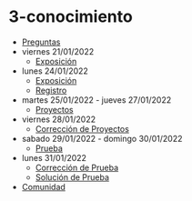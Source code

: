 # 3-conocimiento

- [Preguntas](https://escuela.it/)
- viernes 21/01/2022
  - [Exposición](https://escuela.it/)
- lunes 24/01/2022
  - [Exposición](https://escuela.it/)
  - [Registro](https://escuela.it/)
- martes 25/01/2022 - jueves 27/01/2022
  - [Proyectos](https://escuela.it/)
- viernes 28/01/2022
  - [Corrección de Proyectos](https://escuela.it/)
- sabado 29/01/2022 - domingo 30/01/2022
  - [Prueba](https://escuela.it/)
- lunes 31/01/2022
  - [Corrección de Prueba](https://escuela.it/)
  - [Solución de Prueba](https://escuela.it/)
- [Comunidad](https://escuela.it/)

